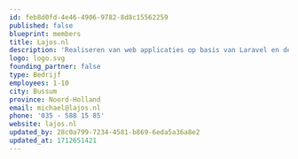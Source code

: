```yaml
---
id: feb8d0fd-4e46-4906-9782-8d8c15562259
published: false
blueprint: members
title: Lajos.nl
description: 'Realiseren van web applicaties op basis van Laravel en de inzet van freelance web specialisten.'
logo: logo.svg
founding_partner: false
type: Bedrijf
employees: 1-10
city: Bussum
province: Noord-Holland
email: michael@lajos.nl
phone: '035 - 588 15 85'
website: lajos.nl
updated_by: 28c0a799-7234-4581-b869-6eda5a36a8e2
updated_at: 1712651421
---
```

